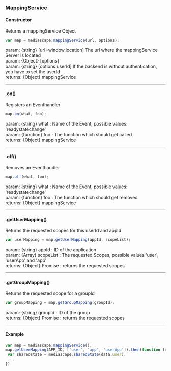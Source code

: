 ### MappingService
#### Constructor
Returns a mappingService Object
```js
var map = mediascape.mappingService(url, options);
```
param: {string} [url=window.location] The url where the mappingService Server is located  
param: {Object} [options]  
param: {string} [options.userId] If the backend is without authentication, you have to set the userId  
returns: {Object} mappingService

---
#### .on()
Registers an Eventhandler
```js
map.on(what, foo);
```
param: {string} what : Name of the Event, possible values: 'readystatechange'  
param: {function} foo : The function which should get called  
returns: {Object} mappingService

---
#### .off()
Removes an Eventhandler
```js
map.off(what, foo);
```
param: {string} what : Name of the Event, possible values: 'readystatechange'  
param: {function} foo : The function which should get removed  
returns: {Object} mappingService

---
#### .getUserMapping()
Returns the requested scopes for this userId and appId
```js
var userMapping = map.getUserMapping(appId, scopeList);
```
param: {string} appId : ID of the application  
param: {Array} scopeList : The requested Scopes, possible values 'user', 'userApp' and 'app'  
returns: {Object} Promise : returns the requested scopes

---
#### .getGroupMapping()
Returns the requested scope for a groupId
```js
var groupMapping = map.getGroupMapping(groupId);
```
param: {string} groupId : ID of the group  
returns: {Object} Promise : returns the requested scopes

---
#### Example
```js
var map = mediascape.mappingService();
map.getUserMapping(APP_ID, ['user', 'app', 'userApp']).then(function (data) {
 var sharedstate = mediascape.sharedState(data.user);
 ...
})

```